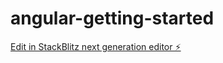 # angular-getting-started

[Edit in StackBlitz next generation editor ⚡️](https://stackblitz.com/~/github.com/idebbarh/angular-getting-started)